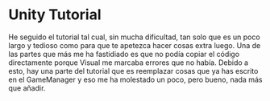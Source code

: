 # Unity Tutorial
 
He seguido el tutorial tal cual, sin mucha dificultad, tan solo que es un poco largo y tedioso como para que te apetezca hacer cosas extra luego.
Una de las partes que más me ha fastidiado es que no podía copiar el código directamente porque Visual me marcaba errores que no había.
Debido a esto, hay una parte del tutorial que es reemplazar cosas que ya has escrito en el GameManager y eso me ha molestado un poco, pero bueno, nada más que añadir.
